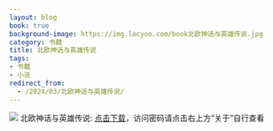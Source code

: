 ```yaml
---
layout: blog
book: true
background-image: https://img.locyoo.com/book北欧神话与英雄传说.jpg
category: 书籍
title: 北欧神话与英雄传说
tags:
- 书籍
- 小说
redirect_from:
  - /2024/03/北欧神话与英雄传说/
---
```

![](https://img.locyoo.com/book北欧神话与英雄传说.jpg)
北欧神话与英雄传说: <a name = "ref1" href="https://url18.ctfile.com/f/50983618-1337384033-9e6bc5?p=3619">点击下载</a>，访问密码请点击右上方“关于”自行查看